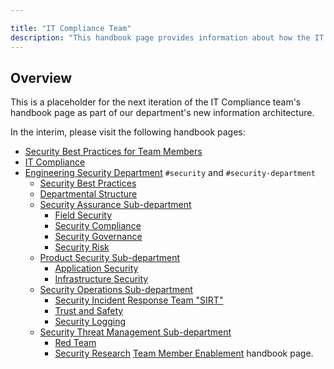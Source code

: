 ```yaml
---

title: "IT Compliance Team"
description: "This handbook page provides information about how the IT Compliance team works."
---
```








## Overview

This is a placeholder for the next iteration of the IT Compliance team's handbook page as part of our department's new information architecture.

In the interim, please visit the following handbook pages:

- [Security Best Practices for Team Members](/handbook/security)
- [IT Compliance](/handbook/business-technology/it-compliance)
- [Engineering Security Department](/handbook/security/) `#security` and `#security-department`
  - [Security Best Practices](/handbook/security/)
  - [Departmental Structure](/handbook/security/#departmental-structure)
  - [Security Assurance Sub-department](/handbook/security/security-assurance/)
    - [Field Security](/handbook/security/security-assurance/field-security/)
    - [Security Compliance](/handbook/security/security-assurance/security-compliance/)
    - [Security Governance](/handbook/security/security-assurance/governance/)
    - [Security Risk](/handbook/security/security-assurance/security-risk/)
  - [Product Security Sub-department](/handbook/security/product-security/)
    - [Application Security](/handbook/security/product-security/application-security/)
    - [Infrastructure Security](/handbook/security/product-security/infrastructure-security/)
  - [Security Operations Sub-department](/handbook/security/security-operations)
    - [Security Incident Response Team "SIRT"](/handbook/security/security-operations/sirt)
    - [Trust and Safety](/handbook/security/security-operations/trustandsafety/)
    - [Security Logging](/handbook/security/security-operations/security-logging)
  - [Security Threat Management Sub-department](/handbook/security/threat-management)
    - [Red Team](/handbook/security/threat-management/red-team)
    - [Security Research](/handbook/security/threat-management/security-research/)
 [Team Member Enablement](/handbook/business-technology/end-user-services/) handbook page.
